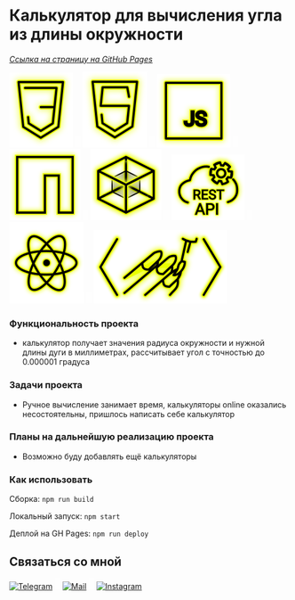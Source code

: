 # Калькулятор для вычисления угла из длины окружности

_[Ссылка на страницу на GitHub Pages](https://beagle-elgaeb.github.io/calculator/)_

<p>
  <a href="https://developer.mozilla.org/ru/docs/Web/CSS"><img src="readme/icon-css3.svg" alt="CSS3"></a>
  <img src="readme/icon-whitespace-5px.svg"/>
  <a href="https://developer.mozilla.org/ru/docs/Glossary/HTML5"><img src="readme/icon-html5.svg" alt="HTML5"></a>
  <img src="readme/icon-whitespace-5px.svg"/>
  <a href="https://developer.mozilla.org/ru/docs/Web/JavaScript"><img src="readme/icon-js.svg" alt="JS"></a>
  <img src="readme/icon-whitespace-5px.svg"/>
  <a href="https://npmjs.com/"><img src="readme/icon-npm.svg" alt="NPM"></a>
  <img src="readme/icon-whitespace-5px.svg"/>
  <a href="https://webpack.js.org/"><img src="readme/icon-webpack.svg" alt="WebPack"></a>
  <img src="readme/icon-whitespace-5px.svg"/>
  <a href="https://ru.wikipedia.org/wiki/REST"><img src="readme/icon-api.svg" alt="REST API"></a>
  <img src="readme/icon-whitespace-5px.svg"/>
  <a href="https://ru.reactjs.org/"><img src="readme/icon-react.svg" alt="React"></a>
  <img src="readme/icon-whitespace-5px.svg"/>
  <a href="https://styled-components.com/"><img src="readme/icon-styled-components.svg" alt="Styled-components"></a>
</p>

### Функциональность проекта

- калькулятор получает значения радиуса окружности и нужной длины дуги в миллиметрах, рассчитывает угол с точностью до 0.000001 градуса

### Задачи проекта

- Ручное вычисление занимает время, калькуляторы online оказались несостоятельны, пришлось написать себе калькулятор

### Планы на дальнейшую реализацию проекта

- Возможно буду добавлять ещё калькуляторы

### Как использовать

Сборка:
```npm run build```

Локальный запуск:
```npm start```

Деплой на GH Pages:
```npm run deploy```

## Связаться со мной

<p>
  <a href="https://t.me/evgevgevge"><img src="readme/icon-tg.svg" alt="Telegram"></a>
    <img src="readme/icon-whitespace-5px.svg"/>
  <a href="mailto:beagle-elgaeb@ya.ru"><img src="readme/icon-mail.svg" alt="Mail"></a>
    <img src="readme/icon-whitespace-5px.svg"/>
  <a href="https://www.instagram.com/evg._.su/"><img src="readme/icon-inst.svg" alt="Instagram"></a>
</p>

